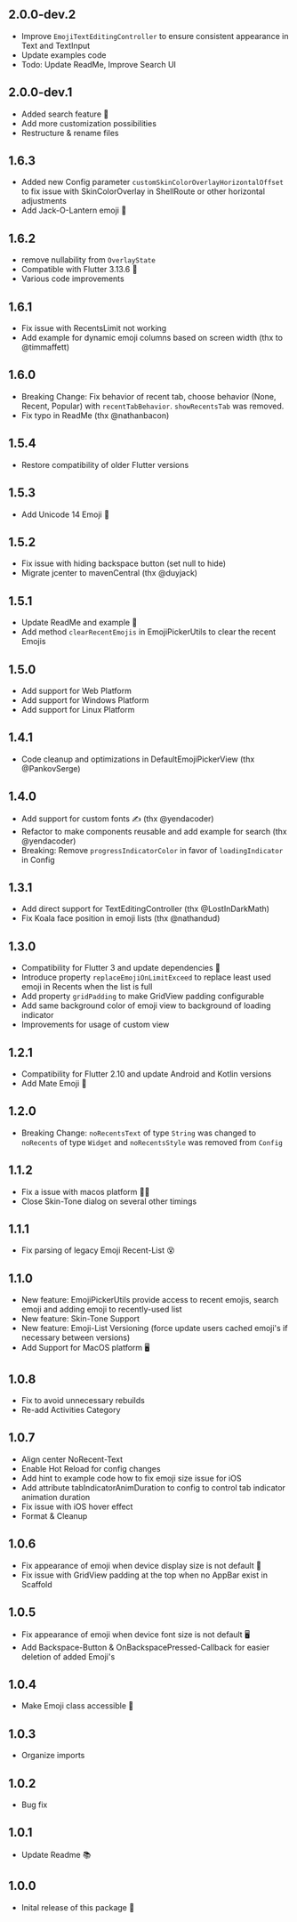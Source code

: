 ## 2.0.0-dev.2

- Improve `EmojiTextEditingController` to ensure consistent appearance in Text and TextInput
- Update examples code
- Todo: Update ReadMe, Improve Search UI

## 2.0.0-dev.1

- Added search feature 🔎
- Add more customization possibilities
- Restructure & rename files

## 1.6.3

- Added new Config parameter `customSkinColorOverlayHorizontalOffset` to fix issue with SkinColorOverlay in ShellRoute or other horizontal adjustments
- Add Jack-O-Lantern emoji 🎃

## 1.6.2

- remove nullability from `OverlayState`
- Compatible with Flutter 3.13.6 🚀
- Various code improvements

## 1.6.1

- Fix issue with RecentsLimit not working
- Add example for dynamic emoji columns based on screen width (thx to @timmaffett)

## 1.6.0

- Breaking Change: Fix behavior of recent tab, choose behavior (None, Recent, Popular) with `recentTabBehavior`. `showRecentsTab` was removed.
- Fix typo in ReadMe (thx @nathanbacon)

## 1.5.4

- Restore compatibility of older Flutter versions

## 1.5.3

- Add Unicode 14 Emoji 🫡

## 1.5.2

- Fix issue with hiding backspace button (set null to hide)
- Migrate jcenter to mavenCentral (thx @duyjack)

## 1.5.1

- Update ReadMe and example 📃
- Add method `clearRecentEmojis` in EmojiPickerUtils to clear the recent Emojis

## 1.5.0

- Add support for Web Platform
- Add support for Windows Platform
- Add support for Linux Platform

## 1.4.1

- Code cleanup and optimizations in DefaultEmojiPickerView (thx @PankovSerge)

## 1.4.0

- Add support for custom fonts ✍️ (thx @yendacoder)
- Refactor to make components reusable and add example for search (thx @yendacoder)
- Breaking: Remove `progressIndicatorColor` in favor of `loadingIndicator` in Config

## 1.3.1

- Add direct support for TextEditingController (thx @LostInDarkMath)
- Fix Koala face position in emoji lists (thx @nathandud)

## 1.3.0

- Compatibility for Flutter 3 and update dependencies 💙
- Introduce property `replaceEmojiOnLimitExceed` to replace least used emoji in Recents when the list is full
- Add property `gridPadding` to make GridView padding configurable
- Add same background color of emoji view to background of loading indicator
- Improvements for usage of custom view

## 1.2.1

- Compatibility for Flutter 2.10 and update Android and Kotlin versions
- Add Mate Emoji 🧉

## 1.2.0

- Breaking Change: `noRecentsText` of type `String` was changed to `noRecents` of type `Widget` and `noRecentsStyle` was removed from `Config`

## 1.1.2

- Fix a issue with macos platform 👨‍🔧
- Close Skin-Tone dialog on several other timings

## 1.1.1

- Fix parsing of legacy Emoji Recent-List 😵

## 1.1.0

- New feature: EmojiPickerUtils provide access to recent emojis, search emoji and adding emoji to recently-used list
- New feature: Skin-Tone Support
- New feature: Emoji-List Versioning (force update users cached emoji's if necessary between versions)
- Add Support for MacOS platform 🖥

## 1.0.8

- Fix to avoid unnecessary rebuilds
- Re-add Activities Category

## 1.0.7

- Align center NoRecent-Text
- Enable Hot Reload for config changes
- Add hint to example code how to fix emoji size issue for iOS
- Add attribute tabIndicatorAnimDuration to config to control tab indicator animation duration
- Fix issue with iOS hover effect
- Format & Cleanup

## 1.0.6

- Fix appearance of emoji when device display size is not default 👀
- Fix issue with GridView padding at the top when no AppBar exist in Scaffold

## 1.0.5

- Fix appearance of emoji when device font size is not default 🖥
- Add Backspace-Button & OnBackspacePressed-Callback for easier deletion of added Emoji's

## 1.0.4

- Make Emoji class accessible 🙌

## 1.0.3

- Organize imports

## 1.0.2

- Bug fix

## 1.0.1

- Update Readme 📚

## 1.0.0

- Inital release of this package 🎉
